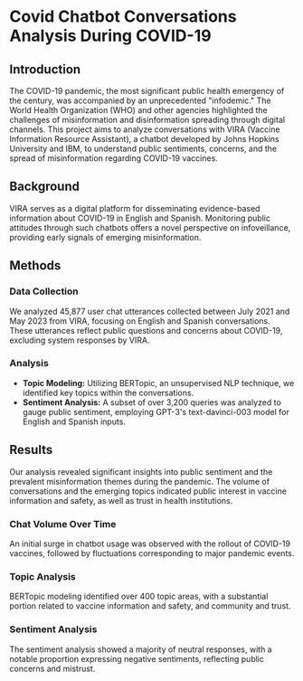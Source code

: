 # Covid Chatbot Conversations Analysis During COVID-19

## Introduction

The COVID-19 pandemic, the most significant public health emergency of the century, was accompanied by an unprecedented "infodemic." The World Health Organization (WHO) and other agencies highlighted the challenges of misinformation and disinformation spreading through digital channels. This project aims to analyze conversations with VIRA (Vaccine Information Resource Assistant), a chatbot developed by Johns Hopkins University and IBM, to understand public sentiments, concerns, and the spread of misinformation regarding COVID-19 vaccines.

## Background

VIRA serves as a digital platform for disseminating evidence-based information about COVID-19 in English and Spanish. Monitoring public attitudes through such chatbots offers a novel perspective on infoveillance, providing early signals of emerging misinformation.

## Methods

### Data Collection

We analyzed 45,877 user chat utterances collected between July 2021 and May 2023 from VIRA, focusing on English and Spanish conversations. These utterances reflect public questions and concerns about COVID-19, excluding system responses by VIRA.

### Analysis

- **Topic Modeling:** Utilizing BERTopic, an unsupervised NLP technique, we identified key topics within the conversations.
- **Sentiment Analysis:** A subset of over 3,200 queries was analyzed to gauge public sentiment, employing GPT-3's text-davinci-003 model for English and Spanish inputs.

## Results

Our analysis revealed significant insights into public sentiment and the prevalent misinformation themes during the pandemic. The volume of conversations and the emerging topics indicated public interest in vaccine information and safety, as well as trust in health institutions.

### Chat Volume Over Time

An initial surge in chatbot usage was observed with the rollout of COVID-19 vaccines, followed by fluctuations corresponding to major pandemic events.

### Topic Analysis

BERTopic modeling identified over 400 topic areas, with a substantial portion related to vaccine information and safety, and community and trust.

### Sentiment Analysis

The sentiment analysis showed a majority of neutral responses, with a notable proportion expressing negative sentiments, reflecting public concerns and mistrust.
